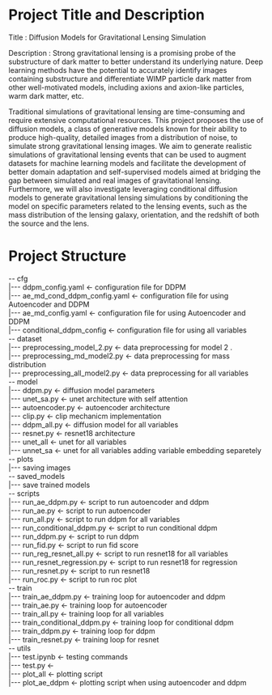 # Project Title and Description

Title : Diffusion Models for Gravitational Lensing Simulation

Description : Strong gravitational lensing is a promising probe of the substructure of dark matter to better understand its underlying nature. Deep learning methods have the potential to accurately identify images containing substructure and differentiate WIMP particle dark matter from other well-motivated models, including axions and axion-like particles, warm dark matter, etc.

Traditional simulations of gravitational lensing are time-consuming and require extensive computational resources. This project proposes the use of diffusion models, a class of generative models known for their ability to produce high-quality, detailed images from a distribution of noise, to simulate strong gravitational lensing images. We aim to generate realistic simulations of gravitational lensing events that can be used to augment datasets for machine learning models and facilitate the development of better domain adaptation and self-supervised models aimed at bridging the gap between simulated and real images of gravitational lensing. Furthermore, we will also investigate leveraging conditional diffusion models to generate gravitational lensing simulations by conditioning the model on specific parameters related to the lensing events, such as the mass distribution of the lensing galaxy, orientation, and the redshift of both the source and the lens.

# Project Structure

-- cfg      
   |--- ddpm_config.yaml <- configuration file for DDPM   
    |--- ae_md_cond_ddpm_config.yaml <- configuration file for using Autoencoder and DDPM   
    |--- ae_md_config.yaml <- configuration file for using Autoencoder and DDPM   
    |--- conditional_ddpm_config <- configuration file for using all variables       
-- dataset     
    |--- preprocessing_model_2.py <- data preprocessing for model 2   .   
    |--- preprocessing_md_model2.py <- data preprocessing for mass distribution  
    |--- preprocessing_all_model2.py <- data preprocessing for all variables    
-- model    
    |--- ddpm.py <- diffusion model parameters    
    |--- unet_sa.py <- unet architecture with self attention     
    |--- autoencoder.py <- autoencoder architecture  
    |--- clip.py <- clip mechanicm implementation  
    |--- ddpm_all.py <- diffusion model for all variables  
    |--- resnet.py <- resnet18 architecture  
    |--- unet_all <- unet for all variables  
    |--- unnet_sa <- unet for all variables adding variable embedding separetely  
-- plots     
    |--- saving images     
-- saved_models    
    |--- save trained models     
-- scripts   
    |--- run_ae_ddpm.py <- script to run autoencoder and ddpm  
    |--- run_ae.py <- script to run autoencoder  
    |--- run_all.py <- script to run ddpm for all variables   
    |--- run_conditional_ddpm.py <- script to run conditional ddpm   
    |--- run_ddpm.py <- script to run ddpm   
    |--- run_fid.py <- script to run fid score  
    |--- run_reg_resnet_all.py <- script to run resnet18 for all variables  
    |--- run_resnet_regression.py <- script to run resnet18 for regression  
    |--- run_resnet.py <- script to run resnet18  
    |--- run_roc.py <- script to run roc plot       
-- train      
    |--- train_ae_ddpm.py <- training loop for autoencoder and ddpm  
    |--- train_ae.py <- training loop for autoencoder  
    |--- train_all.py <- training loop for all variables  
    |--- train_conditional_ddpm.py <- training loop for conditional ddpm  
    |--- train_ddpm.py <- training loop for ddpm  
    |--- train_resnet.py <- training loop for resnet     
-- utils      
    |--- test.ipynb <- testing commands    
    |--- test.py <-   
    |--- plot_all <- plotting script  
    |--- plot_ae_ddpm <- plotting script when using autoencoder and ddpm  


